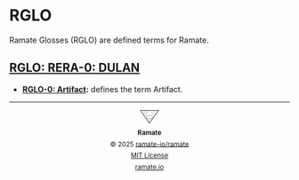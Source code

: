# RGLO
Ramate Glosses (RGLO) are defined terms for Ramate.

<!--START OAC INDEX: DO NOT REMOVE THIS LINE -->
## [RGLO: RERA-0: DULAN](rera-000-000-000-dulan/README.md)
- **[RGLO-0: Artifact](/rglo/rera-000-000-000-dulan/rglo-000-000-000-artifact/README.md):** defines the term Artifact.

<!--RAMATE FOOTER: DO NOT REMOVE THIS LINE-->
---

<div align="center">
  <a href="https://github.com/ramate-io/oac">
    <picture>
      <source srcset="/assets/ramate-inverted-transparent.png" media="(prefers-color-scheme: dark)">
      <img height="24" src="/assets/ramate-transparent.png" alt="Ramate"/>
    </picture>
  </a>
  <br/>
  <sub>
    <b>Ramate</b>
    <br/>
    &copy; 2025 <a href="https://github.com/ramate-io/ramate">ramate-io/ramate</a>
    <br/>
    <a href="https://github.com/ramate-io/ramate/blob/main/LICENSE">MIT License</a>
    <br/>
    <a href="https://www.ramate.io">ramate.io</a>
  </sub>
</div>

<!--END OAC INDEX: DO NOT REMOVE THIS LINE -->
